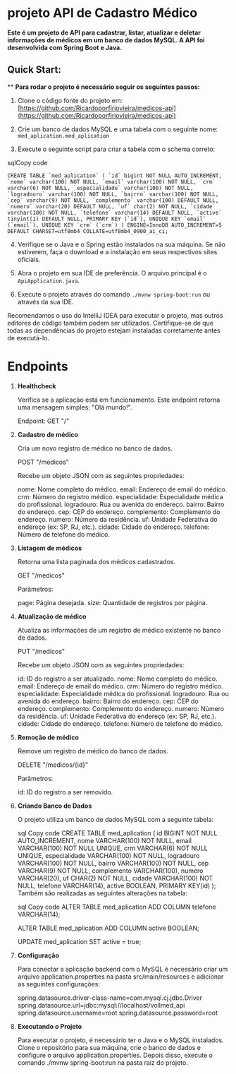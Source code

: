 # projeto API de Cadastro Médico

**Este é um projeto de API para cadastrar, listar, atualizar e deletar informações de médicos em um banco de dados MySQL. A API foi desenvolvida com Spring Boot e Java.**

## Quick Start:

**
**Para rodar o projeto é necessário seguir os seguintes passos:**

1.  Clone o código fonte do projeto em: [https://github.com/Ricardoporfiriovieira/medicos-api](https://github.com/Ricardoporfiriovieira/medicos-api)
    
2.  Crie um banco de dados MySQL e uma tabela com o seguinte nome: `med_aplication.med_aplication`
    
3.  Execute o seguinte script para criar a tabela com o schema correto:
    

sqlCopy code

``CREATE TABLE `med_aplication` (
  `id` bigint NOT NULL AUTO_INCREMENT,
  `nome` varchar(100) NOT NULL,
  `email` varchar(100) NOT NULL,
  `crm` varchar(6) NOT NULL,
  `especialidade` varchar(100) NOT NULL,
  `logradouro` varchar(100) NOT NULL,
  `bairro` varchar(100) NOT NULL,
  `cep` varchar(9) NOT NULL,
  `complemento` varchar(100) DEFAULT NULL,
  `numero` varchar(20) DEFAULT NULL,
  `uf` char(2) NOT NULL,
  `cidade` varchar(100) NOT NULL,
  `telefone` varchar(14) DEFAULT NULL,
  `active` tinyint(1) DEFAULT NULL,
  PRIMARY KEY (`id`),
  UNIQUE KEY `email` (`email`),
  UNIQUE KEY `crm` (`crm`)
) ENGINE=InnoDB AUTO_INCREMENT=5 DEFAULT CHARSET=utf8mb4 COLLATE=utf8mb4_0900_ai_ci;`` 

4.  Verifique se o Java e o Spring estão instalados na sua máquina. Se não estiverem, faça o download e a instalação em seus respectivos sites oficiais.
    
5.  Abra o projeto em sua IDE de preferência. O arquivo principal é o `ApiApplication.java`.
    
6.  Execute o projeto através do comando `./mvnw spring-boot:run` ou através da sua IDE.
    

Recomendamos o uso do IntelliJ IDEA para executar o projeto, mas outros editores de código também podem ser utilizados. Certifique-se de que todas as dependências do projeto estejam instaladas corretamente antes de executá-lo.

# Endpoints

 1. **Healthcheck**

    Verifica se a aplicação está em funcionamento. Este endpoint retorna uma mensagem simples: "Olá mundo!".
    
    Endpoint: GET "/"

 2. **Cadastro de médico**

    Cria um novo registro de médico no banco de dados.
    
    POST "/medicos"
    
    Recebe um objeto JSON com as seguintes propriedades:
    
    nome: Nome completo do médico.
    email: Endereço de email do médico.
    crm: Número do registro médico.
    especialidade: Especialidade médica do profissional.
    logradouro: Rua ou avenida do endereço.
    bairro: Bairro do endereço.
    cep: CEP do endereço.
    complemento: Complemento do endereço.
    numero: Número da residência.
    uf: Unidade Federativa do endereço (ex: SP, RJ, etc.).
    cidade: Cidade do endereço.
    telefone: Número de telefone do médico.

 3. **Listagem de médicos**

    Retorna uma lista paginada dos médicos cadastrados.
    
    GET "/medicos"
    
    Parâmetros:
    
    page: Página desejada.
    size: Quantidade de registros por página.

 4. **Atualização de médico**

    Atualiza as informações de um registro de médico existente no banco de dados.
    
    PUT "/medicos"
    
    Recebe um objeto JSON com as seguintes propriedades:
    
    id: ID do registro a ser atualizado. nome: Nome completo do médico. email: Endereço de email do médico. crm: Número do registro médico. especialidade: Especialidade médica do profissional. logradouro: Rua ou avenida do endereço. bairro: Bairro do endereço. cep: CEP do endereço. complemento: Complemento do endereço. numero: Número da residência. uf: Unidade Federativa do endereço (ex: SP, RJ, etc.). cidade: Cidade do endereço. telefone: Número de telefone do médico.

 5. **Remoção de médico**

    Remove um registro de médico do banco de dados.
    
    DELETE "/medicos/{id}"
    
    Parâmetros:
    
    id: ID do registro a ser removido.

 6. **Criando Banco de Dados**

    O projeto utiliza um banco de dados MySQL com a seguinte tabela:
    
    sql
    Copy code
    CREATE TABLE med_aplication (
      id BIGINT NOT NULL AUTO_INCREMENT,
      nome VARCHAR(100) NOT NULL,
      email VARCHAR(100) NOT NULL UNIQUE,
      crm VARCHAR(6) NOT NULL UNIQUE,
      especialidade VARCHAR(100) NOT NULL,
      logradouro VARCHAR(100) NOT NULL,
      bairro VARCHAR(100) NOT NULL,
      cep VARCHAR(9) NOT NULL,
      complemento VARCHAR(100),
      numero VARCHAR(20),
      uf CHAR(2) NOT NULL,
      cidade VARCHAR(100) NOT NULL,
      telefone VARCHAR(14),
      active BOOLEAN,
      PRIMARY KEY(id)
    );
    Também são realizadas as seguintes alterações na tabela:
    
    sql
    Copy code
    ALTER TABLE med_aplication ADD COLUMN telefone VARCHAR(14);
    
    ALTER TABLE med_aplication ADD COLUMN active BOOLEAN;
    
    UPDATE med_aplication SET active = true;

 7. **Configuração**

    Para conectar a aplicação backend com o MySQL é necessário criar um arquivo application.properties na pasta src/main/resources e adicionar as seguintes configurações:

    spring.datasource.driver-class-name=com.mysql.cj.jdbc.Driver
    spring.datasource.url=jdbc:mysql://localhost/vollmed_api
    spring.datasource.username=root
    spring.datasource.password=root

 8. **Executando o Projeto**

    Para executar o projeto, é necessário ter o Java e o MySQL instalados. Clone o repositório para sua máquina, crie o banco de dados e configure o arquivo application.properties. Depois disso, execute o comando ./mvnw spring-boot:run na pasta raiz do projeto.